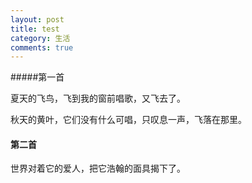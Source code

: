 ```yaml
---
layout: post
title: test
category: 生活
comments: true
---
```



#####第一首

夏天的飞鸟，飞到我的窗前唱歌，又飞去了。

秋天的黄叶，它们没有什么可唱，只叹息一声，飞落在那里。

#### 第二首

世界对着它的爱人，把它浩翰的面具揭下了。
